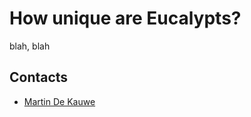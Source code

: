 # How unique are Eucalypts?

blah, blah

## Contacts
* [Martin De Kauwe](http://mdekauwe.github.io/)
